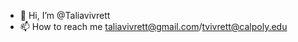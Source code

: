 - 👋 Hi, I’m @Taliavivrett
- 📫 How to reach me taliavivrett@gmail.com/tvivrett@calpoly.edu

<!---
Taliavivrett/Taliavivrett is a ✨ special ✨ repository because its `README.md` (this file) appears on your GitHub profile.
You can click the Preview link to take a look at your changes.
--->
